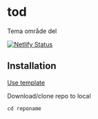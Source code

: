 # tod
Tema område del

[![Netlify Status](https://api.netlify.com/api/v1/badges/cc1f0004-20d2-47c2-bfc3-48086c7be408/deploy-status)](https://app.netlify.com/sites/silly-bhaskara-09612e/deploys)

## Installation

[Use template](https://github.com/jensnti/tod/generate) 

Download/clone repo to local

```cd reponame```


